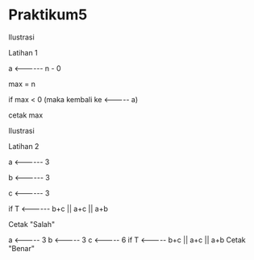 # Praktikum5

Ilustrasi

Latihan 1

a <------ n - 0

max = n

if max < 0 (maka kembali ke <----- a)

cetak max

Ilustrasi

Latihan 2

a <------ 3

b <------ 3

c <------ 3

if T <------ b+c || a+c || a+b

Cetak "Salah"

a <----- 3
b <----- 3
c <----- 6
if T <----- b+c || a+c || a+b
Cetak "Benar"
